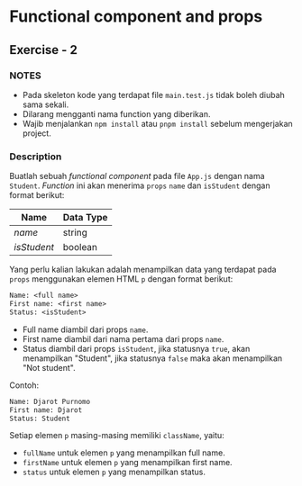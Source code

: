 # Functional component and props

## Exercise - 2

### NOTES

- Pada skeleton kode yang terdapat file `main.test.js` tidak boleh diubah sama sekali.
- Dilarang mengganti nama function yang diberikan.
- Wajib menjalankan `npm install` atau `pnpm install` sebelum mengerjakan project.

### Description

Buatlah sebuah _functional component_ pada file `App.js` dengan nama `Student`. _Function_ ini akan menerima `props` `name` dan `isStudent` dengan format berikut:

| Name        | Data Type |
| ----------- | --------- |
| _name_      | string    |
| _isStudent_ | boolean   |

Yang perlu kalian lakukan adalah menampilkan data yang terdapat pada `props` menggunakan elemen HTML `p` dengan format berikut:

```txt
Name: <full name>
First name: <first name>
Status: <isStudent>
```

- Full name diambil dari props `name`.
- First name diambil dari nama pertama dari props `name`.
- Status diambil dari props `isStudent`, jika statusnya `true`, akan menampilkan "Student", jika statusnya `false` maka akan menampilkan "Not student".

Contoh:

```txt
Name: Djarot Purnomo
First name: Djarot
Status: Student
```

Setiap elemen `p` masing-masing memiliki `className`, yaitu:

- `fullName` untuk elemen `p` yang menampilkan full name.
- `firstName` untuk elemen `p` yang menampilkan first name.
- `status` untuk elemen `p` yang menampilkan status.
